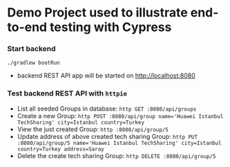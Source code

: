 # Demo Project used to illustrate end-to-end testing with Cypress

### Start backend
`./gradlew bootRun`
- backend REST API app will be started on [http://localhost:8080](http://localhost:8080)

### Test backend REST API with `httpie`
- List all seeded Groups in database: `http GET :8080/api/groups`
- Create a new Group: `http POST :8080/api/group name='Huawei Istanbul TechSharing' city=Istanbul country=Turkey`
- View the just created Group: `http :8080/api/group/5`
- Update address of above created tech sharing Group: `http PUT :8080/api/group/5 name='Huawei Istanbul TechSharing' city=Istanbul country=Turkey address=Saray`
- Delete the create tech sharing Group: `http DELETE :8080/api/group/5`
  


